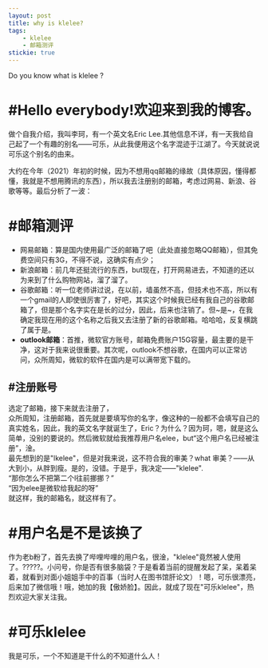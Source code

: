 ```yaml
---
layout: post
title: why is klelee?
tags: 
    - klelee
    - 邮箱测评
stickie: true
---
```


Do you know what is klelee ?  

# #Hello everybody!欢迎来到我的博客。
做个自我介绍，我叫李珂，有一个英文名Eric Lee.其他信息不详，有一天我给自己起了一个有趣的别名——可乐，从此我便用这个名字混迹于江湖了。今天就说说可乐这个别名的由来。  

大约在今年（2021）年初的时候，因为不想用qq邮箱的缘故（具体原因，懂得都懂，我就是不想用腾讯的东西），所以我去注册别的邮箱，考虑过网易、新浪、谷歌等等。最后分析了一波：  

# #邮箱测评
- 网易邮箱：算是国内使用最广泛的邮箱了吧（此处直接忽略QQ邮箱），但其免费空间只有3G，不得不说，这确实有点少；  
- 新浪邮箱：前几年还挺流行的东西，but现在，打开网易进去，不知道的还以为来到了什么购物网站，溜了溜了。  
- 谷歌邮箱：听一位老师讲过说，在以前，墙虽然不高，但技术也不高，所以有一个gmail的人即使很厉害了，好吧，其实这个时候我已经有我自己的谷歌邮箱了，但是那个名字实在是长的过分，因此，后来也注销了。但~是~，在我确定我现在用的这个名称之后我又去注册了新的谷歌邮箱。哈哈哈，反复横跳了属于是。  
- **outlook邮箱**：首推，微软官方账号，邮箱免费账户15G容量，最主要的是干净，这对于我来说很重要。其次呢，outlook不想谷歌，在国内可以正常访问，众所周知，微软的软件在国内是可以满带宽下载的。  

## #注册账号
选定了邮箱，接下来就去注册了，  
众所周知，注册邮箱，首先就是要填写你的名字，像这种的一般都不会填写自己的真实姓名，因此，我的英文名字就诞生了，Eric？为什么？因为珂，嗯，就是这么简单，没别的要说的。然后微软就给我推荐用户名elee，but“这个用户名已经被注册”，淦。  
最先想到的是"lkelee"，但是对我来说，这不符合我的审美？what 审美？——从大到小，从胖到瘦。是的，没错。于是乎，我决定——"klelee".  
“那你怎么不把第二个l往前挪挪？”  
“因为elee是微软给我起的呀”  
就这样，我的邮箱名，就这样有了。  

# #用户名是不是该换了
作为老b粉了，首先去换了哔哩哔哩的用户名，很淦，"klelee"竟然被人使用了。?????。小问号，你是否有很多脑袋？于是看着当前的提醒发起了呆，呆着呆着，就看到对面小姐姐手中的百事（当时人在图书馆肝论文）！嗯，可乐很漂亮，后来加了微信哦！哦，她加的我【傲娇脸】。因此，就成了现在"可乐klelee"，热烈欢迎大家关注我。
# #可乐klelee
我是可乐，一个不知道是干什么的不知道什么人！
